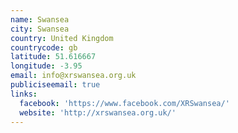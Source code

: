 ```yaml
---
name: Swansea
city: Swansea
country: United Kingdom
countrycode: gb
latitude: 51.616667
longitude: -3.95
email: info@xrswansea.org.uk
publiciseemail: true
links:
  facebook: 'https://www.facebook.com/XRSwansea/'
  website: 'http://xrswansea.org.uk/'
---
```


